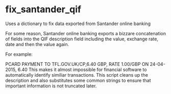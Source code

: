 # fix_santander_qif
Uses a dictionary to fix data exported from Santander online banking

For some reason, Santander online banking exports a bizzare concatenation of fields into the QIF description field including the value, exchange rate, date and then the value again.

For example:

PCARD PAYMENT TO TFL.GOV.UK/CP,6.40 GBP, RATE 1.00/GBP ON 24-04-2015, 6.40
This makes it almost impossible for financial software to automatically identify similiar transactions. This script cleans up the description and also substitutes some common strings to ensure that important information is not truncated later.
